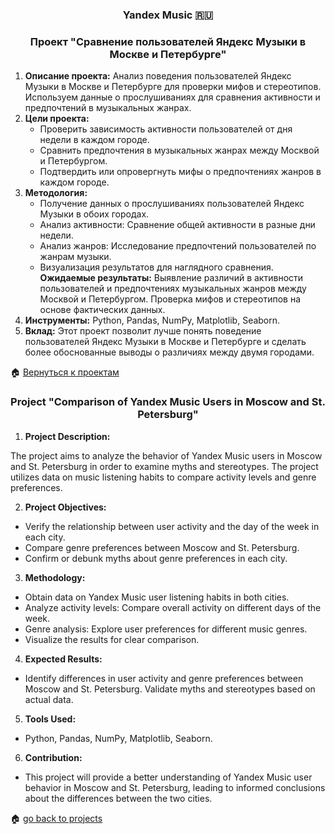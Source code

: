 
  
<h3 align="center">Yandex Music 🇷🇺</h3>
<h3 align="center"> Проект "Сравнение пользователей Яндекс Музыки в Москве и Петербурге"</h3>

1. **Описание проекта:**
    Анализ поведения пользователей Яндекс Музыки в Москве и Петербурге для проверки мифов и стереотипов. Используем данные о прослушиваниях для сравнения активности и предпочтений в музыкальных жанрах.
2. **Цели проекта:**
    -	Проверить зависимость активности пользователей от дня недели в каждом городе.
    -	Сравнить предпочтения в музыкальных жанрах между Москвой и Петербургом.
    - 	Подтвердить или опровергнуть мифы о предпочтениях жанров в каждом городе.
 3. **Методология:**
    -	Получение данных о прослушиваниях пользователей Яндекс Музыки в обоих городах.
    -	Анализ активности: Сравнение общей активности в разные дни недели.
    -	Анализ жанров: Исследование предпочтений пользователей по жанрам музыки.
    -	Визуализация результатов для наглядного сравнения.
**Ожидаемые результаты:**
Выявление различий в активности пользователей и предпочтениях музыкальных жанров между Москвой и Петербургом. Проверка мифов и стереотипов на основе фактических данных.
4. **Инструменты:**
    Python, Pandas, NumPy, Matplotlib, Seaborn.
5. **Вклад:**
    Этот проект позволит лучше понять поведение пользователей Яндекс Музыки в Москве и Петербурге и сделать более обоснованные выводы о различиях между двумя городами.


🏠  <a href="https://github.com/MalykhinViktor/Yandex_praktikum" target="_blank">Вернуться к проектам</a>

<h3 align="center"> Project "Comparison of Yandex Music Users in Moscow and St. Petersburg" </h3>

1. **Project Description:**

The project aims to analyze the behavior of Yandex Music users in Moscow and St. Petersburg in order to examine myths and stereotypes. The project utilizes data on music listening habits to compare activity levels and genre preferences.

2. **Project Objectives:**

- Verify the relationship between user activity and the day of the week in each city.
- Compare genre preferences between Moscow and St. Petersburg.
- Confirm or debunk myths about genre preferences in each city.
3. **Methodology:**

- Obtain data on Yandex Music user listening habits in both cities.
- Analyze activity levels: Compare overall activity on different days of the week.
- Genre analysis: Explore user preferences for different music genres.
- Visualize the results for clear comparison.
4. **Expected Results:**

- Identify differences in user activity and genre preferences between Moscow and St. Petersburg. Validate myths and stereotypes based on actual data.

5. **Tools Used:**

- Python, Pandas, NumPy, Matplotlib, Seaborn.

6. **Contribution:**

- This project will provide a better understanding of Yandex Music user behavior in Moscow and St. Petersburg, leading to informed conclusions about the differences between the two cities.

🏠  <a href="https://github.com/MalykhinViktor/Yandex_praktikum" target="_blank">go back to projects</a>
